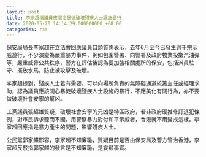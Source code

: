 ```yaml
---
layout: post
title: 李家超稱議員應關注暴徒破壞殘疾人士設施暴行
date: 2020-05-20 14:14:29.000000000 +08:00
categories: rss
---
```


保安局局長李家超在立法會回應議員口頭質詢表示，去年6月至今已發生過千宗示威遊行，不少演變為嚴重暴力事件，例如包圍警署、向警署及政府物業投擲汽油彈等，嚴重威脅公共秩序，警方在評估後認為要加強相關處所的保安，包括派員駐守、擺放水馬，防止被攻擊及破壞。

李家超提到，殘疾人士若有需要，可以向場所負責的無障礙通道統籌主任或經理求助，認為議員應該關心暴徒破壞殘疾人士設施的暴行，不應美化有關行為，亦不要做破壞社會安寧的幫凶。

工黨議員張超雄質疑，破壞社會安寧的元凶是特區政府，若非政府硬推修訂逃犯條例，對市民訴求聽而不聞，用警察暴力對付和平示威者，香港就不用變成這樣。李家超回應指是暴力產生的問題，影響殘疾人士。

公民黨郭家麒形容，李家超不知廉恥，質疑目前是否由保安局及警方管治香港，李家超反駁指郭家麒的發言是不知廉恥，是妄顧事實。
